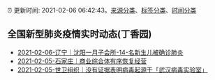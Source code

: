 :alarm_clock: 更新时间: 2021-02-06 06:42:43。[来源分类](../README.md)、[标签分类](../TAGS.md)、[时间分类](../TIMELINE.md)

## 全国新型肺炎疫情实时动态(丁香园)




- [2021-02-06-辽宁｜沈阳一月子会所-14-名新生儿被确诊肺炎](http://app.cctv.com/special/cportal/detail/arti/index.html?id=ArtiILBYDqam7wstrE12y28V210206&isfromapp=1) 
- [2021-02-05-石家庄｜商业综合体有序恢复经营](http://app.cctv.com/special/cportal/detail/arti/index.html?id=Arti8umu0OXZi1M9yBmpo34n210206&isfromapp=1) 
- [2021-02-05-世卫组织｜没有证据表明病毒起源于「武汉病毒实验室」](http://app.cctv.com/special/cportal/detail/arti/index.html?id=ArtiHexbAeDC1m0mACkMwcrZ210205&isfromapp=1) 
